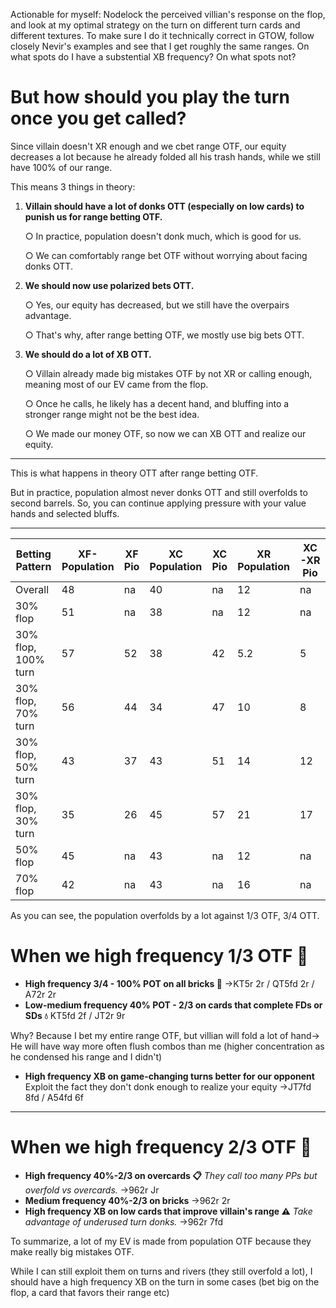 Actionable for myself: Nodelock the perceived villian's response on the flop, and look at my optimal strategy on the turn on different turn cards and different textures. To make sure I do it technically correct in GTOW, follow closely Nevir's examples and see that I get roughly the same ranges. On what spots do I have a substential XB frequency? On what spots not?

# But how should you play the turn once you get called?

Since villain doesn't XR enough and we cbet range OTF, our equity decreases a lot because he already folded all his trash hands, while we still have 100% of our range.

This means 3 things in theory:

1. **Villain should have a lot of donks OTT (especially on low cards) to punish us for range betting OTF.**
    
    ○ In practice, population doesn't donk much, which is good for us.
    
    ○ We can comfortably range bet OTF without worrying about facing donks OTT.
    
2. **We should now use polarized bets OTT.**
    
    ○ Yes, our equity has decreased, but we still have the overpairs advantage.
    
    ○ That's why, after range betting OTF, we mostly use big bets OTT.
    
3. **We should do a lot of XB OTT.**
    
    ○ Villain already made big mistakes OTF by not XR or calling enough, meaning most of our EV came from the flop.
    
    ○ Once he calls, he likely has a decent hand, and bluffing into a stronger range might not be the best idea.
    
    ○ We made our money OTF, so now we can XB OTT and realize our equity.
    

---

This is what happens in theory OTT after range betting OTF.

But in practice, population almost never donks OTT and still overfolds to second barrels. So, you can continue applying pressure with your value hands and selected bluffs.

---

| Betting Pattern     | XF-Population | XF Pio | XC Population | XC Pio | XR Population | XC-XR Pio |
| ------------------- | ------------- | ------ | ------------- | ------ | ------------- | --------- |
| Overall             | 48            | na     | 40            | na     | 12            | na        |
| 30% flop            | 51            | na     | 38            | na     | 12            | na        |
| 30% flop, 100% turn | 57            | 52     | 38            | 42     | 5.2           | 5         |
| 30% flop, 70% turn  | 56            | 44     | 34            | 47     | 10            | 8         |
| 30% flop, 50% turn  | 43            | 37     | 43            | 51     | 14            | 12        |
| 30% flop, 30% turn  | 35            | 26     | 45            | 57     | 21            | 17        |
| 50% flop            | 45            | na     | 43            | na     | 12            | na        |
| 70% flop            | 42            | na     | 43            | na     | 16            | na        |

As you can see, the population overfolds by a lot against 1/3 OTF, 3/4 OTT.
# When we high frequency 1/3 OTF 🔷

- **High frequency 3/4 - 100% POT on all bricks 🧱** →KT5r 2r / QT5fd 2r / A72r 2r
- **Low-medium frequency 40% POT - 2/3 on cards that complete FDs or SDs 💧** KT5fd 2f / JT2r 9r  

Why? Because I bet my entire range OTF, but villian will fold a lot of hand-> He will have way more often flush combos than me (higher concentration as he condensed his range and I didn't)
- **High frequency XB on game-changing turns better for our opponent**  Exploit the fact they don't donk enough to realize your equity →JT7fd 8fd / A54fd 6f

---

# When we high frequency 2/3 OTF 🔶

- **High frequency 40%-2/3 on overcards 📋** _They call too many PPs but overfold vs overcards._ →962r Jr
- **Medium frequency 40%-2/3 on bricks** →962r 2r
- **High frequency XB on low cards that improve villain's range ⚠️** _Take advantage of underused turn donks._ →962r 7fd


To summarize, a lot of my EV is made from population OTF because they make really big mistakes OTF.  

While I can still exploit them on turns and rivers (they still overfold a lot), I should have a high frequency XB on the turn in some cases (bet big on the flop, a card that favors their range etc)